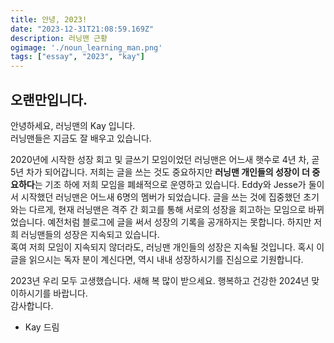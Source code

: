 ```yaml
---
title: 안녕, 2023!
date: "2023-12-31T21:08:59.169Z"
description: 러닝맨 근황
ogimage: './noun_learning_man.png'
tags: ["essay", "2023", "kay"]
---
```


## 오랜만입니다.

안녕하세요, 러닝맨의 Kay 입니다. <br>
러닝맨들은 지금도 잘 배우고 있습니다.<br>

2020년에 시작한 성장 회고 및 글쓰기 모임이었던 러닝맨은 어느새 햇수로 4년 차, 곧 5년 차가 되어갑니다. 저희는 글을 쓰는 것도 중요하지만 **러닝맨 개인들의 성장이 더 중요하다**는 기조 하에 저희 모임을 폐쇄적으로 운영하고 있습니다. Eddy와 Jesse가 둘이서 시작했던 러닝맨은 어느새 6명의 멤버가 되었습니다. 글을 쓰는 것에 집중했던 초기와는 다르게, 현재 러닝맨은 격주 간 회고를 통해 서로의 성장을 회고하는 모임으로 바뀌었습니다. 예전처럼 블로그에 글을 써서 성장의 기록을 공개하지는 못합니다. 하지만 저희 러닝맨들의 성장은 지속되고 있습니다.
<br>
혹여 저희 모임이 지속되지 않더라도, 러닝맨 개인들의 성장은 지속될 것입니다. 혹시 이 글을 읽으시는 독자 분이 계신다면, 역시 내내 성장하시기를 진심으로 기원합니다. <br>

2023년 우리 모두 고생했습니다. 새해 복 많이 받으세요. 행복하고 건강한 2024년 맞이하시기를 바랍니다.<br>
감사합니다.<br>
- Kay 드림

  

